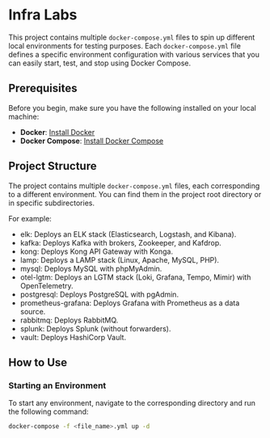 # Infra Labs

This project contains multiple `docker-compose.yml` files to spin up different local environments for testing purposes.
Each `docker-compose.yml` file defines a specific environment configuration with various services that you can easily start, test, and stop using Docker Compose.

## Prerequisites

Before you begin, make sure you have the following installed on your local machine:

- **Docker**: [Install Docker](https://docs.docker.com/get-docker/)
- **Docker Compose**: [Install Docker Compose](https://docs.docker.com/compose/install/)

## Project Structure

The project contains multiple `docker-compose.yml` files, each corresponding to a different environment. You can find them in the project root directory or in specific subdirectories. 

For example:

- elk: Deploys an ELK stack (Elasticsearch, Logstash, and Kibana).
- kafka: Deploys Kafka with brokers, Zookeeper, and Kafdrop.
- kong: Deploys Kong API Gateway with Konga.
- lamp: Deploys a LAMP stack (Linux, Apache, MySQL, PHP).
- mysql: Deploys MySQL with phpMyAdmin.
- otel-lgtm: Deploys an LGTM stack (Loki, Grafana, Tempo, Mimir) with OpenTelemetry.
- postgresql: Deploys PostgreSQL with pgAdmin.
- prometheus-grafana: Deploys Grafana with Prometheus as a data source.
- rabbitmq: Deploys RabbitMQ.
- splunk: Deploys Splunk (without forwarders).
- vault: Deploys HashiCorp Vault.

## How to Use

### Starting an Environment

To start any environment, navigate to the corresponding directory and run the following command:

```bash
docker-compose -f <file_name>.yml up -d
```